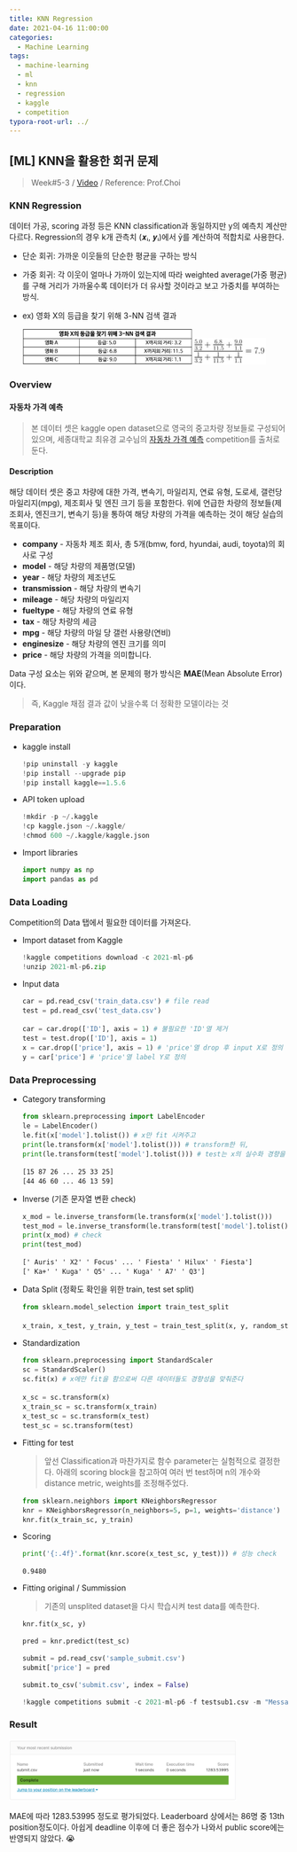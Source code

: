 ```yaml
---
title: KNN Regression
date: 2021-04-16 11:00:00
categories:
  - Machine Learning
tags:
  - machine-learning
  - ml
  - knn
  - regression
  - kaggle
  - competition
typora-root-url: ../
---
```




## [ML] KNN을 활용한 회귀 문제

> Week#5-3 / [Video](https://www.youtube.com/watch?v=w5RWGz5BxBY&list=PL1xKqHsVFgvktrttPFUK8ayVr0oTz5RoN&index=16) / Reference: Prof.Choi



### KNN Regression

데이터 가공, scoring 과정 등은 KNN classification과 동일하지만 y의 예측치 계산만 다르다. Regression의 경우 k개 관측치 (𝒙ᵢ, 𝒚ᵢ)에서 ȳ를 계산하여 적합치로 사용한다.

- 단순 회귀: 가까운 이웃들의 단순한 평균을 구하는 방식

- 가중 회귀: 각 이웃이 얼마나 가까이 있는지에 따라 weighted average(가중 평균) 를 구해 거리가 가까울수록 데이터가 더 유사할 것이라고 보고 가중치를 부여하는 방식.

- ex) 영화 X의 등급을 찾기 위해 3-NN 검색 결과

  <img src="/images/post15-ml-w5-3/1.png" alt="table" style="zoom:30%;border:none" /><img src="/images/post15-ml-w5-3/2.png" alt="wgt-ave" style="zoom:25%;border:none" />



### Overview

#### 자동차 가격 예측

> 본 데이터 셋은 kaggle open dataset으로 영국의 중고차량 정보들로 구성되어있으며, 세종대학교 최유경 교수님의 [자동차 가격 예측](https://www.kaggle.com/c/2021-ml-p6/overview) competition를 출처로 둔다.

#### Description

해당 데이터 셋은 중고 차량에 대한 가격, 변속기, 마일리지, 연료 유형, 도로세, 갤런당 마일리지(mpg), 제조회사 및 엔진 크기 등을 포함한다. 위에 언급한 차량의 정보들(제조회사, 엔진크기, 변속기 등)을 통하여 해당 차량의 가격을 예측하는 것이 해당 실습의 목표이다.

- **company** - 자동차 제조 회사, 총 5개(bmw, ford, hyundai, audi, toyota)의 회사로 구성
- **model** - 해당 차량의 제품명(모델)
- **year** - 해당 차량의 제조년도
- **transmission** - 해당 차량의 변속기
- **mileage** - 해당 차량의 마일리지
- **fueltype** - 해당 차량의 연료 유형
- **tax** - 해당 차량의 세금
- **mpg** - 해당 차량의 마일 당 갤런 사용량(연비)
- **enginesize** - 해당 차량의 엔진 크기를 의미
- **price** - 해당 차량의 가격을 의미합니다.

Data 구성 요소는 위와 같으며, 본 문제의 평가 방식은 **MAE**(Mean Absolute Error)이다.

> 즉, Kaggle 채점 결과 값이 낮을수록 더 정확한 모델이라는 것



### Preparation

- kaggle install

  ~~~python
  !pip uninstall -y kaggle
  !pip install --upgrade pip
  !pip install kaggle==1.5.6
  ~~~

- API token upload

  ~~~python
  !mkdir -p ~/.kaggle
  !cp kaggle.json ~/.kaggle/
  !chmod 600 ~/.kaggle/kaggle.json
  ~~~

- Import libraries

  ~~~python
  import numpy as np
  import pandas as pd
  ~~~


### Data Loading

Competition의 Data 탭에서 필요한 데이터를 가져온다.

- Import dataset from Kaggle

  ~~~python
  !kaggle competitions download -c 2021-ml-p6
  !unzip 2021-ml-p6.zip
  ~~~

- Input data

  ~~~python
  car = pd.read_csv('train_data.csv') # file read
  test = pd.read_csv('test_data.csv')
  
  car = car.drop(['ID'], axis = 1) # 불필요한 'ID'열 제거
  test = test.drop(['ID'], axis = 1)
  x = car.drop(['price'], axis = 1) # 'price'열 drop 후 input X로 정의
  y = car['price'] # 'price'열 label Y로 정의
  ~~~

  

### Data Preprocessing

- Category transforming

  ~~~python
  from sklearn.preprocessing import LabelEncoder
  le = LabelEncoder()
  le.fit(x['model'].tolist()) # x만 fit 시켜주고
  print(le.transform(x['model'].tolist())) # transform한 뒤,
  print(le.transform(test['model'].tolist())) # test는 x의 실수화 경향을 따르도록 한다.
  ~~~

  `[15 87 26 ... 25 33 25]`  
  `[44 46 60 ... 46 13 59]`

- Inverse (기존 문자열 변환 check)

  ~~~python
  x_mod = le.inverse_transform(le.transform(x['model'].tolist()))
  test_mod = le.inverse_transform(le.transform(test['model'].tolist()))
  print(x_mod) # check
  print(test_mod)
  ~~~

  `[' Auris' ' X2' ' Focus' ... ' Fiesta' ' Hilux' ' Fiesta']`  
  `[' Ka+' ' Kuga' ' Q5' ... ' Kuga' ' A7' ' Q3']`

- Data Split (정확도 확인을 위한 train, test set split)

  ~~~python
  from sklearn.model_selection import train_test_split
  
  x_train, x_test, y_train, y_test = train_test_split(x, y, random_state=0, test_size=0.3)
  ~~~

- Standardization

  ~~~python
  from sklearn.preprocessing import StandardScaler
  sc = StandardScaler()
  sc.fit(x) # x에만 fit을 함으로써 다른 데이터들도 경향성을 맞춰준다
  
  x_sc = sc.transform(x)
  x_train_sc = sc.transform(x_train)
  x_test_sc = sc.transform(x_test)
  test_sc = sc.transform(test)
  ~~~

- Fitting for test

  > 앞선 Classification과 마찬가지로 함수 parameter는 실험적으로 결정한다. 아래의 scoring block을 참고하여 여러 번 test하며 n의 개수와 distance metric, weights를 조정해주었다.

  ~~~python
  from sklearn.neighbors import KNeighborsRegressor
  knr = KNeighborsRegressor(n_neighbors=5, p=1, weights='distance')
  knr.fit(x_train_sc, y_train)
  ~~~

- Scoring

  ~~~python
  print('{:.4f}'.format(knr.score(x_test_sc, y_test))) # 성능 check
  ~~~

  `0.9480`  

- Fitting original / Summission

  > 기존의 unsplited dataset을 다시 학습시켜 test data를 예측한다.

  ~~~python
  knr.fit(x_sc, y)
  ~~~

  ~~~python
  pred = knr.predict(test_sc)
  ~~~

  ~~~python
  submit = pd.read_csv('sample_submit.csv')
  submit['price'] = pred
  ~~~

  ~~~python
  submit.to_csv('submit.csv', index = False)
  ~~~

  ~~~python
  !kaggle competitions submit -c 2021-ml-p6 -f testsub1.csv -m "Message"
  ~~~




### Result

<img src="/images/post15-ml-w5-3/3.png" alt="score" style="zoom:40%;" /> 

MAE에 따라 1283.53995 정도로 평가되었다. Leaderboard 상에서는 86명 중 13th position정도이다. 아쉽게 deadline 이후에 더 좋은 점수가 나와서 public score에는 반영되지 않았다. :sob:
